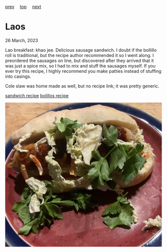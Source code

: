 [prev](../k/kyrgyzstan.md)&emsp;
[top](../index.md)&emsp;
[next](latvia.md)
# Laos
<meta property="og:image" content="images/laos.png"/>
26 March, 2023

Lao breakfast: khao jee. Delicious sausage sandwich. I doubt if the
bollillo roll is traditional, but the recipe author recommended it so
I went along. I preordered the sausages on line, but discovered after
they arrived that it was just a spice mix, so I had to mix and stuff
the sausages myself. If you ever try this recipe, I highly recommend
you make patties instead of stuffing into casings.

Cole slaw was home made as well, but no recipe link; it was pretty generic.

[sandwich recipe](https://www.simplecomfortfood.com/2019/11/07/khao-jee-laotion-sandwich/)
[bolillos recipe](https://www.kingarthurbaking.com/recipes/bolillos-recipe)

![breakfast](images/laos.jpeg)
